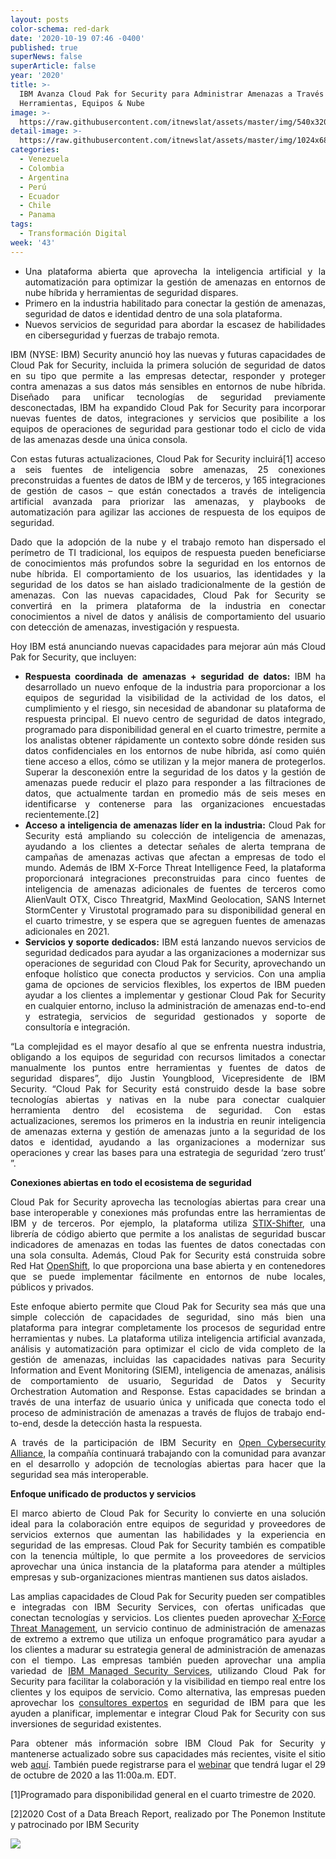 ```yaml
---
layout: posts
color-schema: red-dark
date: '2020-10-19 07:46 -0400'
published: true
superNews: false
superArticle: false
year: '2020'
title: >-
  IBM Avanza Cloud Pak for Security para Administrar Amenazas a Través de
  Herramientas, Equipos & Nube
image: >-
  https://raw.githubusercontent.com/itnewslat/assets/master/img/540x320/Cloud-Varias-p.jpg
detail-image: >-
  https://raw.githubusercontent.com/itnewslat/assets/master/img/1024x680/Cloud-Varias-g.jpg
categories:
  - Venezuela
  - Colombia
  - Argentina
  - Perú
  - Ecuador
  - Chile
  - Panama
tags:
  - Transformación Digital
week: '43'
---
```

<ul style="text-align: justify;">
	<li>Una plataforma abierta que aprovecha la inteligencia artificial y la automatización para optimizar la gestión de amenazas en entornos de nube híbrida y herramientas de seguridad dispares.</li>
	<li>Primero en la industria habilitado para conectar la gestión de amenazas, seguridad de datos e identidad dentro de una sola plataforma.</li>
	<li>Nuevos servicios de seguridad para abordar la escasez de habilidades en ciberseguridad y fuerzas de trabajo remota.</li>
</ul>
<p style="text-align: justify;">IBM (NYSE: IBM) Security anunció hoy las nuevas y futuras capacidades de Cloud Pak for Security, incluida la primera solución de seguridad de datos en su tipo que permite a las empresas detectar, responder y proteger contra amenazas a sus datos más sensibles en entornos de nube híbrida. Diseñado para unificar tecnologías de seguridad previamente desconectadas, IBM ha expandido Cloud Pak for Security para incorporar nuevas fuentes de datos, integraciones y servicios que posibilite a los equipos de operaciones de seguridad para gestionar todo el ciclo de vida de las amenazas desde una única consola.</p>
<p style="text-align: justify;">Con estas futuras actualizaciones, Cloud Pak for Security incluirá[1] acceso a seis fuentes de inteligencia sobre amenazas, 25 conexiones preconstruidas a fuentes de datos de IBM y de terceros, y 165 integraciones de gestión de casos – que están conectados a través de inteligencia artificial avanzada para priorizar las amenazas, y playbooks de automatización para agilizar las acciones de respuesta de los equipos de seguridad.</p>
<p style="text-align: justify;">Dado que la adopción de la nube y el trabajo remoto han dispersado el perímetro de TI tradicional, los equipos de respuesta pueden beneficiarse de conocimientos más profundos sobre la seguridad en los entornos de nube híbrida. El comportamiento de los usuarios, las identidades y la seguridad de los datos se han aislado tradicionalmente de la gestión de amenazas. Con las nuevas capacidades, Cloud Pak for Security se convertirá en la primera plataforma de la industria en conectar conocimientos a nivel de datos y análisis de comportamiento del usuario con detección de amenazas, investigación y respuesta.</p>
<p style="text-align: justify;">Hoy IBM está anunciando nuevas capacidades para mejorar aún más Cloud Pak for Security, que incluyen:</p>

<ul style="text-align: justify;">
	<li><strong>Respuesta coordinada de amenazas + seguridad de datos:</strong> IBM ha desarrollado un nuevo enfoque de la industria para proporcionar a los equipos de seguridad la visibilidad de la actividad de los datos, el cumplimiento y el riesgo, sin necesidad de abandonar su plataforma de respuesta principal. El nuevo centro de seguridad de datos integrado, programado para disponibilidad general en el cuarto trimestre, permite a los analistas obtener rápidamente un contexto sobre dónde residen sus datos confidenciales en los entornos de nube híbrida, así como quién tiene acceso a ellos, cómo se utilizan y la mejor manera de protegerlos. Superar la desconexión entre la seguridad de los datos y la gestión de amenazas puede reducir el plazo para responder a las filtraciones de datos, que actualmente tardan en promedio más de seis meses en identificarse y contenerse para las organizaciones encuestadas recientemente.[2]</li>
	<li><strong>Acceso a inteligencia de amenazas líder en la industria:</strong> Cloud Pak for Security está ampliando su colección de inteligencia de amenazas, ayudando a los clientes a detectar señales de alerta temprana de campañas de amenazas activas que afectan a empresas de todo el mundo. Además de IBM X-Force Threat Intelligence Feed, la plataforma proporcionará integraciones preconstruidas para cinco fuentes de inteligencia de amenazas adicionales de fuentes de terceros como AlienVault OTX, Cisco Threatgrid, MaxMind Geolocation, SANS Internet StormCenter y Virustotal programado para su disponibilidad general en el cuarto trimestre, y se espera que se agreguen fuentes de amenazas adicionales en 2021.</li>
	<li><strong>Servicios y soporte dedicados:</strong> IBM está lanzando nuevos servicios de seguridad dedicados para ayudar a las organizaciones a modernizar sus operaciones de seguridad con Cloud Pak for Security, aprovechando un enfoque holístico que conecta productos y servicios. Con una amplia gama de opciones de servicios flexibles, los expertos de IBM pueden ayudar a los clientes a implementar y gestionar Cloud Pak for Security en cualquier entorno, incluso la administración de amenazas end-to-end y estrategia, servicios de seguridad gestionados y soporte de consultoría e integración.</li>
</ul>
<p style="text-align: justify;">“La complejidad es el mayor desafío al que se enfrenta nuestra industria, obligando a los equipos de seguridad con recursos limitados a conectar manualmente los puntos entre herramientas y fuentes de datos de seguridad dispares”, dijo Justin Youngblood, Vicepresidente de IBM Security. “Cloud Pak for Security está construido desde la base sobre tecnologías abiertas y nativas en la nube para conectar cualquier herramienta dentro del ecosistema de seguridad. Con estas actualizaciones, seremos los primeros en la industria en reunir inteligencia de amenazas externa y gestión de amenazas junto a la seguridad de los datos e identidad, ayudando a las organizaciones a modernizar sus operaciones y crear las bases para una estrategia de seguridad ‘zero trust’ ”.</p>
<p style="text-align: justify;"><strong>Conexiones abiertas en todo el ecosistema de seguridad</strong></p>
<p style="text-align: justify;">Cloud Pak for Security aprovecha las tecnologías abiertas para crear una base interoperable y conexiones más profundas entre las herramientas de IBM y de terceros. Por ejemplo, la plataforma utiliza <a href="https://github.com/opencybersecurityalliance/stix-shifter">STIX-Shifter</a>, una librería de código abierto que permite a los analistas de seguridad buscar indicadores de amenazas en todas las fuentes de datos conectadas con una sola consulta. Además, Cloud Pak for Security está construida sobre Red Hat <a href="https://www.openshift.com/">OpenShift</a>, lo que proporciona una base abierta y en contenedores que se puede implementar fácilmente en entornos de nube locales, públicos y privados.</p>
<p style="text-align: justify;">Este enfoque abierto permite que Cloud Pak for Security sea más que una simple colección de capacidades de seguridad, sino más bien una plataforma para integrar completamente los procesos de seguridad entre herramientas y nubes. La plataforma utiliza inteligencia artificial avanzada, análisis y automatización para optimizar el ciclo de vida completo de la gestión de amenazas, incluidas las capacidades nativas para Security Information and Event Monitoring (SIEM), inteligencia de amenazas, análisis de comportamiento de usuario, Seguridad de Datos y Security Orchestration Automation and Response. Estas capacidades se brindan a través de una interfaz de usuario única y unificada que conecta todo el proceso de administración de amenazas a través de flujos de trabajo end-to-end, desde la detección hasta la respuesta.</p>
<p style="text-align: justify;">A través de la participación de IBM Security en <a href="https://opencybersecurityalliance.org/">Open Cybersecurity Alliance</a>, la compañía continuará trabajando con la comunidad para avanzar en el desarrollo y adopción de tecnologías abiertas para hacer que la seguridad sea más interoperable.</p>
<p style="text-align: justify;"><strong>Enfoque unificado de productos y servicios</strong></p>
<p style="text-align: justify;">El marco abierto de Cloud Pak for Security lo convierte en una solución ideal para la colaboración entre equipos de seguridad y proveedores de servicios externos que aumentan las habilidades y la experiencia en seguridad de las empresas. Cloud Pak for Security también es compatible con la tenencia múltiple, lo que permite a los proveedores de servicios aprovechar una única instancia de la plataforma para atender a múltiples empresas y sub-organizaciones mientras mantienen sus datos aislados.</p>
<p style="text-align: justify;">Las amplias capacidades de Cloud Pak for Security pueden ser compatibles e integradas con IBM Security Services, con ofertas unificadas que conectan tecnologías y servicios. Los clientes pueden aprovechar <a href="https://www.ibm.com/security/services/threat-management">X-Force Threat Management</a>, un servicio continuo de administración de amenazas de extremo a extremo que utiliza un enfoque programático para ayudar a los clientes a madurar su estrategia general de administración de amenazas con el tiempo. Las empresas también pueden aprovechar una amplia variedad de <a href="https://www.ibm.com/security/services/managed-security-services?p1=Search&amp;p4=43700050370516252&amp;p5=e&amp;cm_mmc=Search_Google-_-1S_1S-_-WW_NA-_-ibm%20managed%20security%20services_e&amp;cm_mmca7=71700000061027111&amp;cm_mmca8=aud-311016886972:kwd-13773203848&amp;cm_mmca9=CjwKCAjwwab7BRBAEiwAapqpTBVWYH6W30ExRnEPzTho2R3uum4P1tTBzXTv_ddv_D3JGJ3M8csoLBoCnbYQAvD_BwE&amp;cm_mmca10=403911794079&amp;cm_mmca11=e&amp;gclid=CjwKCAjwwab7BRBAEiwAapqpTBVWYH6W30ExRnEPzTho2R3uum4P1tTBzXTv_ddv_D3JGJ3M8csoLBoCnbYQAvD_BwE&amp;gclsrc=aw.ds">IBM Managed Security Services</a>, utilizando Cloud Pak for Security para facilitar la colaboración y la visibilidad en tiempo real entre los clientes y los equipos de servicio. Como alternativa, las empresas pueden aprovechar los <a href="https://www.ibm.com/security/services/consulting-and-systems-integration">consultores expertos</a> en seguridad de IBM para que les ayuden a planificar, implementar e integrar Cloud Pak for Security con sus inversiones de seguridad existentes.</p>
<p style="text-align: justify;">Para obtener más información sobre IBM Cloud Pak for Security y mantenerse actualizado sobre sus capacidades más recientes, visite el sitio web <a href="https://www.ibm.com/products/cloud-pak-for-security">aquí</a>. También puede registrarse para el <a href="https://event.on24.com/wcc/r/2761768/AFA6B2ECFCB6F7D14FC0B46797CF22CE">webinar</a> que tendrá lugar el 29 de octubre de 2020 a las 11:00a.m. EDT.</p>
<p style="text-align: justify;">[1]Programado para disponibilidad general en el cuarto trimestre de 2020.</p>
<p style="text-align: justify;">[2]2020 Cost of a Data Breach Report, realizado por The Ponemon Institute y patrocinado por IBM Security</p>

<img src="https://tracker.metricool.com/c3po.jpg?hash=56f88a41e39ab42c063cc51676587a04"/>